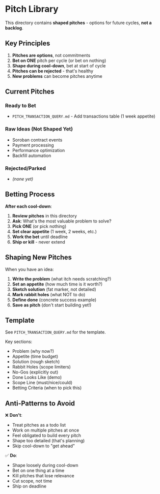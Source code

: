 # Pitch Library

This directory contains **shaped pitches** - options for future cycles, **not a backlog**.

## Key Principles

1. **Pitches are options**, not commitments
2. **Bet on ONE** pitch per cycle (or bet on nothing)
3. **Shape during cool-down**, bet at start of cycle
4. **Pitches can be rejected** - that's healthy
5. **New problems** can become pitches anytime

## Current Pitches

### Ready to Bet
- `PITCH_TRANSACTION_QUERY.md` - Add transactions table (1 week appetite)

### Raw Ideas (Not Shaped Yet)
- Soroban contract events
- Payment processing
- Performance optimization
- Backfill automation

### Rejected/Parked
- _(none yet)_

## Betting Process

**After each cool-down**:

1. **Review pitches** in this directory
2. **Ask**: What's the most valuable problem to solve?
3. **Pick ONE** (or pick nothing)
4. **Set clear appetite** (1 week, 2 weeks, etc.)
5. **Work the bet** until deadline
6. **Ship or kill** - never extend

## Shaping New Pitches

When you have an idea:

1. **Write the problem** (what itch needs scratching?)
2. **Set an appetite** (how much time is it worth?)
3. **Sketch solution** (fat marker, not detailed)
4. **Mark rabbit holes** (what NOT to do)
5. **Define done** (concrete success example)
6. **Save as pitch** (don't start building yet!)

## Template

See `PITCH_TRANSACTION_QUERY.md` for the template.

Key sections:
- Problem (why now?)
- Appetite (time budget)
- Solution (rough sketch)
- Rabbit Holes (scope limiters)
- No-Gos (explicitly out)
- Done Looks Like (demo)
- Scope Line (must/nice/could)
- Betting Criteria (when to pick this)

## Anti-Patterns to Avoid

❌ **Don't**:
- Treat pitches as a todo list
- Work on multiple pitches at once
- Feel obligated to build every pitch
- Shape too detailed (that's planning)
- Skip cool-down to "get ahead"

✅ **Do**:
- Shape loosely during cool-down
- Bet on one thing at a time
- Kill pitches that lose relevance
- Cut scope, not time
- Ship on deadline
